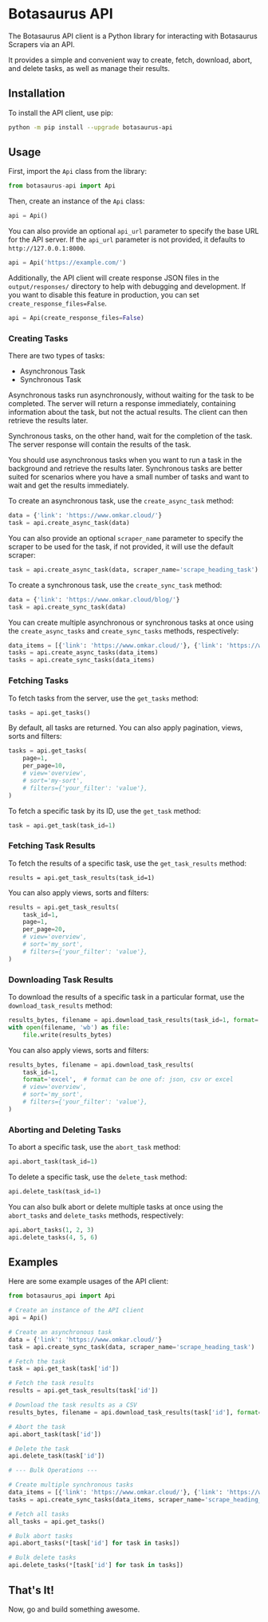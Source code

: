 # Botasaurus API

The Botasaurus API client is a Python library for interacting with Botasaurus Scrapers via an API. 

It provides a simple and convenient way to create, fetch, download, abort, and delete tasks, as well as manage their results.

## Installation

To install the API client, use pip:

```bash
python -m pip install --upgrade botasaurus-api
```

## Usage

First, import the `Api` class from the library:

```python
from botasaurus-api import Api
```

Then, create an instance of the `Api` class:

```python
api = Api()
```

You can also provide an optional `api_url` parameter to specify the base URL for the API server. If the `api_url` parameter is not provided, it defaults to `http://127.0.0.1:8000`.

```python
api = Api('https://example.com/')
```

Additionally, the API client will create response JSON files in the `output/responses/` directory to help with debugging and development. If you want to disable this feature in production, you can set `create_response_files=False`.

```python
api = Api(create_response_files=False)
```

### Creating Tasks

There are two types of tasks:

- Asynchronous Task
- Synchronous Task

Asynchronous tasks run asynchronously, without waiting for the task to be completed. The server will return a response immediately, containing information about the task, but not the actual results. The client can then retrieve the results later.

Synchronous tasks, on the other hand, wait for the completion of the task. The server response will contain the results of the task.

You should use asynchronous tasks when you want to run a task in the background and retrieve the results later. Synchronous tasks are better suited for scenarios where you have a small number of tasks and want to wait and get the results immediately.

To create an asynchronous task, use the `create_async_task` method:

```python
data = {'link': 'https://www.omkar.cloud/'}
task = api.create_async_task(data)
```

You can also provide an optional `scraper_name` parameter to specify the scraper to be used for the task, if not provided, it will use the default scraper:

```python
task = api.create_async_task(data, scraper_name='scrape_heading_task')
```

To create a synchronous task, use the `create_sync_task` method:

```python
data = {'link': 'https://www.omkar.cloud/blog/'}
task = api.create_sync_task(data)
```

You can create multiple asynchronous or synchronous tasks at once using the `create_async_tasks` and `create_sync_tasks` methods, respectively:

```python
data_items = [{'link': 'https://www.omkar.cloud/'}, {'link': 'https://www.omkar.cloud/blog/'}]
tasks = api.create_async_tasks(data_items)
tasks = api.create_sync_tasks(data_items)
```

### Fetching Tasks

To fetch tasks from the server, use the `get_tasks` method:

```python
tasks = api.get_tasks()
```

By default, all tasks are returned. You can also apply pagination, views, sorts and filters:

```python
tasks = api.get_tasks(
    page=1,
    per_page=10,
    # view='overview',
    # sort='my-sort',
    # filters={'your_filter': 'value'},
)
```

To fetch a specific task by its ID, use the `get_task` method:

```python
task = api.get_task(task_id=1)
```

### Fetching Task Results

To fetch the results of a specific task, use the `get_task_results` method:

```pytho
results = api.get_task_results(task_id=1)
```

You can also apply views, sorts and filters:

```python
results = api.get_task_results(
    task_id=1,
    page=1,
    per_page=20,
    # view='overview',
    # sort='my_sort',
    # filters={'your_filter': 'value'},
)
```

### Downloading Task Results

To download the results of a specific task in a particular format, use the `download_task_results` method:

```python
results_bytes, filename = api.download_task_results(task_id=1, format='csv')
with open(filename, 'wb') as file:
    file.write(results_bytes)
```

You can also apply views, sorts and filters:

```python
results_bytes, filename = api.download_task_results(
    task_id=1,
    format='excel',  # format can be one of: json, csv or excel
    # view='overview',
    # sort='my_sort',
    # filters={'your_filter': 'value'},
)
```

### Aborting and Deleting Tasks

To abort a specific task, use the `abort_task` method:

```python
api.abort_task(task_id=1)
```

To delete a specific task, use the `delete_task` method:

```python
api.delete_task(task_id=1)
```

You can also bulk abort or delete multiple tasks at once using the `abort_tasks` and `delete_tasks` methods, respectively:

```python
api.abort_tasks(1, 2, 3)
api.delete_tasks(4, 5, 6)
```

## Examples

Here are some example usages of the API client:

```python
from botasaurus_api import Api

# Create an instance of the API client
api = Api()

# Create an asynchronous task
data = {'link': 'https://www.omkar.cloud/'}
task = api.create_sync_task(data, scraper_name='scrape_heading_task')

# Fetch the task
task = api.get_task(task['id'])

# Fetch the task results
results = api.get_task_results(task['id'])

# Download the task results as a CSV
results_bytes, filename = api.download_task_results(task['id'], format='csv')

# Abort the task
api.abort_task(task['id'])

# Delete the task
api.delete_task(task['id'])

# --- Bulk Operations ---

# Create multiple synchronous tasks
data_items = [{'link': 'https://www.omkar.cloud/'}, {'link': 'https://www.omkar.cloud/blog/'}]
tasks = api.create_sync_tasks(data_items, scraper_name='scrape_heading_task')

# Fetch all tasks
all_tasks = api.get_tasks()

# Bulk abort tasks
api.abort_tasks(*[task['id'] for task in tasks])

# Bulk delete tasks
api.delete_tasks(*[task['id'] for task in tasks])
```

## That's It!

Now, go and build something awesome.